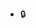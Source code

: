 - <a class="locked-secret" data-secret="locked ‍⁣⁢⁢‍⁢⁢⁡⁢‌‍‌‍⁢⁣⁢‌‍‍‌⁡⁢⁢‍‌‍⁢⁡‌⁢‌‍⁣‍⁡‍⁡‍‌⁢‌⁡‌⁤⁡‍⁡‍‌⁡‍‍⁢⁢⁤⁢⁢⁢⁢⁢‍⁤⁡⁢⁡‌‍⁢⁣‍⁣‍⁤‌‍‍‌‍⁣⁡⁣⁡‍‌⁡⁢‍‌‍‍⁡⁣‌‍‍⁡‍⁢‍⁤‍‌⁡⁢⁡‍‌⁢⁡⁢‍⁡‍‍‌⁡⁢‌⁡⁢‍‍⁢⁢⁤‍⁣⁣‍‌‍‌⁢‌⁢‍⁡‍⁡‍‌‍⁡‍⁢⁢⁡⁢‍‌⁡‍‍⁤⁣⁢⁢‍⁡‌⁢⁢⁢⁡‍⁢⁤‍‌⁢⁡⁢‍⁡‌⁢⁣‌‍⁢‍⁡⁢⁣⁢‌⁢⁡‌‍⁢⁣⁡‍⁡‌⁡⁢‍‍⁡‍⁡‌⁡‍⁢‌⁤⁡⁢‍‍⁢⁢⁤‌‍‍⁣‍‌⁤‌⁡⁢⁣⁢⁢⁢⁢‌⁢⁡⁣⁢‍⁣⁡‍‌‍‍‍⁢‍‌⁡‌⁡‌⁡‌⁢‍⁢⁢‌⁢‌⁡⁣‌⁤‌⁡⁢⁢‌‍⁤‍‍‍‍‌⁢‍‌⁡⁢‍⁢⁤⁢⁣‍⁢‍⁢⁣⁤‌⁢⁡⁢⁢‌‍⁡‌‍⁤‍⁢‌⁢‍⁤‌⁡⁢⁡‍⁤⁡⁢‍⁡‍‌‍‌⁢‌⁤⁢⁤⁡⁢⁢⁢‍‍‍‌⁤⁢⁢⁢‍‍‍⁣⁢‌⁡⁣‍⁢⁡⁢⁣‍⁤⁡‍‌⁢‍⁡‍‍⁢⁢⁡⁣‍‍‍⁡‍⁢⁢⁢⁢‍⁢⁣‌‍⁣‍⁡⁢secret" data-on-click="triggerModal">🔒</a>